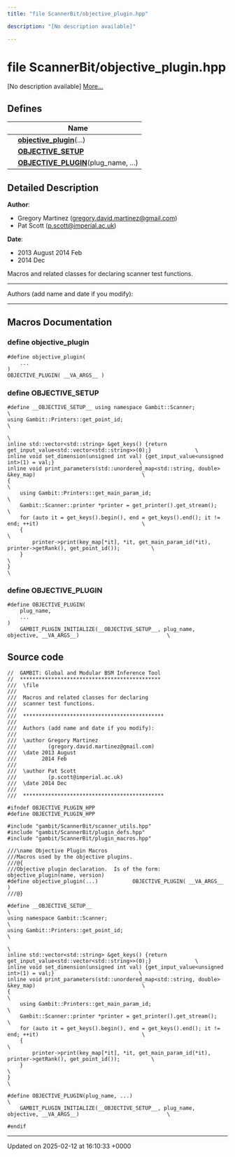 ```yaml
---
title: "file ScannerBit/objective_plugin.hpp"

description: "[No description available]"

---
```


# file ScannerBit/objective_plugin.hpp

[No description available] [More...](#detailed-description)

## Defines

|                | Name           |
| -------------- | -------------- |
|  | **[objective_plugin](/documentation/code/files/objective__plugin_8hpp/#define-objective-plugin)**(...)  |
|  | **[__OBJECTIVE_SETUP__](/documentation/code/files/objective__plugin_8hpp/#define-objective-setup)**  |
|  | **[OBJECTIVE_PLUGIN](/documentation/code/files/objective__plugin_8hpp/#define-objective-plugin)**(plug_name, ...)  |

## Detailed Description


**Author**: 

  * Gregory Martinez ([gregory.david.martinez@gmail.com](mailto:gregory.david.martinez@gmail.com)) 
  * Pat Scott ([p.scott@imperial.ac.uk](mailto:p.scott@imperial.ac.uk)) 


**Date**: 

  * 2013 August 2014 Feb
  * 2014 Dec


Macros and related classes for declaring scanner test functions.



------------------

Authors (add name and date if you modify):



------------------




## Macros Documentation

### define objective_plugin

```
#define objective_plugin(
    ...
)
OBJECTIVE_PLUGIN( __VA_ARGS__ )
```


### define __OBJECTIVE_SETUP__

```
#define __OBJECTIVE_SETUP__ using namespace Gambit::Scanner;                                                                                \
using Gambit::Printers::get_point_id;                                                                           \
                                                                                                                \
inline std::vector<std::string> &get_keys() {return get_input_value<std::vector<std::string>>(0);}              \
inline void set_dimension(unsigned int val) {get_input_value<unsigned int>(1) = val;}                           \
inline void print_parameters(std::unordered_map<std::string, double> &key_map)                                  \
{                                                                                                               \
    using Gambit::Printers::get_main_param_id;                                                                  \
    Gambit::Scanner::printer *printer = get_printer().get_stream();                                             \
    for (auto it = get_keys().begin(), end = get_keys().end(); it != end; ++it)                                 \
    {                                                                                                           \
        printer->print(key_map[*it], *it, get_main_param_id(*it), printer->getRank(), get_point_id());          \
    }                                                                                                           \
}                                                                                                               \
```


### define OBJECTIVE_PLUGIN

```
#define OBJECTIVE_PLUGIN(
    plug_name,
    ...
)
    GAMBIT_PLUGIN_INITIALIZE(__OBJECTIVE_SETUP__, plug_name, objective, __VA_ARGS__)                            \
```


## Source code

```
//  GAMBIT: Global and Modular BSM Inference Tool
//  *********************************************
///  \file
///
///  Macros and related classes for declaring
///  scanner test functions.
///
///  *********************************************
///
///  Authors (add name and date if you modify):
///
///  \author Gregory Martinez
///          (gregory.david.martinez@gmail.com)
///  \date 2013 August
///        2014 Feb
///
///  \author Pat Scott
///          (p.scott@imperial.ac.uk)   
///  \date 2014 Dec
///
///  *********************************************

#ifndef OBJECTIVE_PLUGIN_HPP
#define OBJECTIVE_PLUGIN_HPP

#include "gambit/ScannerBit/scanner_utils.hpp"
#include "gambit/ScannerBit/plugin_defs.hpp"
#include "gambit/ScannerBit/plugin_macros.hpp"

///\name Objective Plugin Macros
///Macros used by the objective plugins.
///@{
///Objective plugin declaration.  Is of the form:  objective_plugin(name, version)
#define objective_plugin(...)           OBJECTIVE_PLUGIN( __VA_ARGS__ )
///@}

#define __OBJECTIVE_SETUP__                                                                                     \
using namespace Gambit::Scanner;                                                                                \
using Gambit::Printers::get_point_id;                                                                           \
                                                                                                                \
inline std::vector<std::string> &get_keys() {return get_input_value<std::vector<std::string>>(0);}              \
inline void set_dimension(unsigned int val) {get_input_value<unsigned int>(1) = val;}                           \
inline void print_parameters(std::unordered_map<std::string, double> &key_map)                                  \
{                                                                                                               \
    using Gambit::Printers::get_main_param_id;                                                                  \
    Gambit::Scanner::printer *printer = get_printer().get_stream();                                             \
    for (auto it = get_keys().begin(), end = get_keys().end(); it != end; ++it)                                 \
    {                                                                                                           \
        printer->print(key_map[*it], *it, get_main_param_id(*it), printer->getRank(), get_point_id());          \
    }                                                                                                           \
}                                                                                                               \

#define OBJECTIVE_PLUGIN(plug_name, ...)                                                                        \
    GAMBIT_PLUGIN_INITIALIZE(__OBJECTIVE_SETUP__, plug_name, objective, __VA_ARGS__)                            \

#endif
```


-------------------------------

Updated on 2025-02-12 at 16:10:33 +0000
